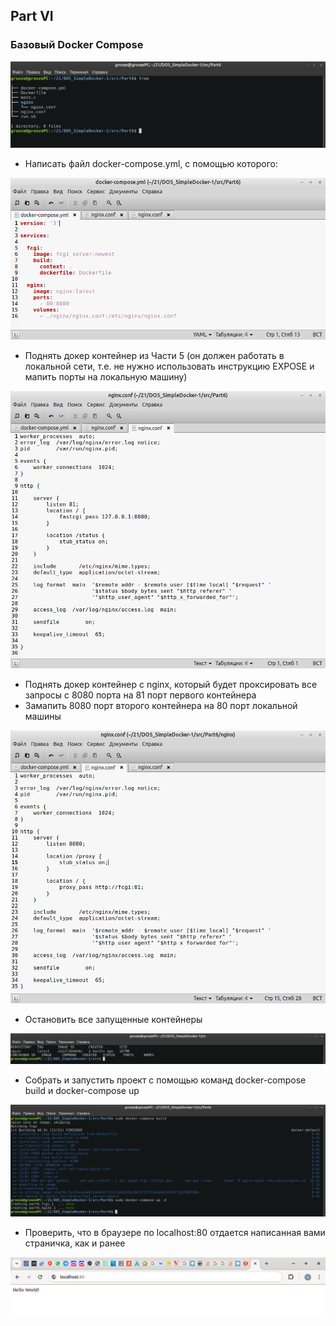 ## Part VI
### Базовый Docker Compose

![01](screens/01.png)

- Написать файл docker-compose.yml, с помощью которого:

![02](screens/02.png)

- Поднять докер контейнер из Части 5 (он должен работать в локальной сети, т.е. не нужно использовать инструкцию EXPOSE и мапить порты на локальную машину)

![03](screens/03.png)

- Поднять докер контейнер с nginx, который будет проксировать все запросы с 8080 порта на 81 порт первого контейнера
- Замапить 8080 порт второго контейнера на 80 порт локальной машины

![04](screens/04.png)

- Остановить все запущенные контейнеры

![05](screens/05.png)

- Собрать и запустить проект с помощью команд docker-compose build и docker-compose up

![06](screens/06.png)

- Проверить, что в браузере по localhost:80 отдается написанная вами страничка, как и ранее

![07](screens/07.png)
